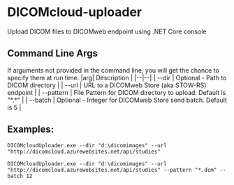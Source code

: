 
# DICOMcloud-uploader
Upload DICOM files to DICOMweb endpoint using .NET Core console 

## Command Line Args

If arguments not provided in the command line, you will get the chance to specify them at run time.
|arg| Description  |
|--|--|
| --dir | Optional - Path to DICOM directory  |
| --url | URL to a DICOMweb Store (aka STOW-RS) endpoint  |
| --pattern | File Pattern for DICOM directory to upload. Default is "\*.\*"  |
| --batch | Optional - Integer for DICOMweb Store send batch. Default is 5  |

 ## Examples:
```DICOMcloudUploader.exe --dir "d:\dicomimages" --url "http://dicomcloud.azurewebsites.net/api/studies"```

```DICOMcloudUploader.exe --dir "d:\dicomimages" --url "http://dicomcloud.azurewebsites.net/api/studies" --pattern "*.dcm" --batch 12```